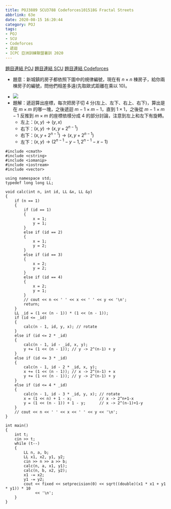 ```yaml
---
title: POJ3889 SCU3788 Codeforces101518G Fractal Streets
abbrlink: 63e
date: 2020-08-15 16:20:44
category: POJ
tags:
- POJ
- SCU
- Codeforces
- 遞迴
- ICPC 亞洲訓練聯盟暑訓 2020
---
```

[題目連結 POJ](http://poj.org/problem?id=3889)
[題目連結 SCU](http://acm.scu.edu.cn/soj/problem.action?id=3788)
[題目連結 Codeforces](https://codeforces.com/gym/101518/attachments)
* 題意：新城鎮的房子都依照下圖中的規律編號，現在有 $n\times n$ 棟房子，給你兩棟房子的編號，問他們相差多遠(先取歐式距離在乘以 $10$)。
<!-- more -->
* ![](https://i.imgur.com/G7mwXsy.png)
* 題解：遞迴算出座標，每次把房子切 4 分(左上、左下、右上、右下)，算出是在 $m\times m$ 的哪一塊，之後遞迴 $m-1\times m-1$，直到 $1\times 1$，之後從 $m-1\times m-1$ 反推到 $m\times m$ 的座標依樣分成 4 的部分討論，注意到左上和左下有旋轉。
    * 左上：$(x,y)\to(y,x)$
    * 右下：$(x,y)\to(x,y+2^{n-1})$
    * 右下：$(x,y+2^{n-1})\to(x,y+2^{n-1})$
    * 左下：$(x,y)\to(2^{n-1}-y-1,2^{n-1}-x-1)$
```cpp=
#include <cmath>
#include <cstring>
#include <iomanip>
#include <iostream>
#include <vector>

using namespace std;
typedef long long LL;

void calc(int n, int id, LL &x, LL &y)
{
    if (n == 1)
    {
        if (id == 1)
        {
            x = 1;
            y = 1;
        }
        else if (id == 2)
        {
            x = 1;
            y = 2;
        }
        else if (id == 3)
        {
            x = 2;
            y = 2;
        }
        else if (id == 4)
        {
            x = 2;
            y = 1;
        }
        // cout << n << ' ' << x << ' ' << y << '\n';
        return;
    }
    LL _id = (1 << (n - 1)) * (1 << (n - 1));
    if (id <= _id)
    {
        calc(n - 1, id, y, x); // rotate
    }
    else if (id <= 2 * _id)
    {
        calc(n - 1, id - _id, x, y);
        y += (1 << (n - 1)); // y -> 2^(n-1) + y
    }
    else if (id <= 3 * _id)
    {
        calc(n - 1, id - 2 * _id, x, y);
        x += (1 << (n - 1)); // x -> 2^(n-1) + x
        y += (1 << (n - 1)); // y -> 2^(n-1) + y
    }
    else if (id <= 4 * _id)
    {
        calc(n - 1, id - 3 * _id, y, x); // rotate
        x = (1 << n) + 1 - x;            // x -> 2^n+1-x
        y = (1 << (n - 1)) + 1 - y;      // x -> 2^(n-1)+1-y
    }
    // cout << n << ' ' << x << ' ' << y << '\n';
}

int main()
{
    int t;
    cin >> t;
    while (t--)
    {
        LL n, a, b;
        LL x1, x2, y1, y2;
        cin >> n >> a >> b;
        calc(n, a, x1, y1);
        calc(n, b, x2, y2);
        x1 -= x2;
        y1 -= y2;
        cout << fixed << setprecision(0) << sqrt((double)(x1 * x1 + y1 * y1)) * 10
             << '\n';
    }
}
```